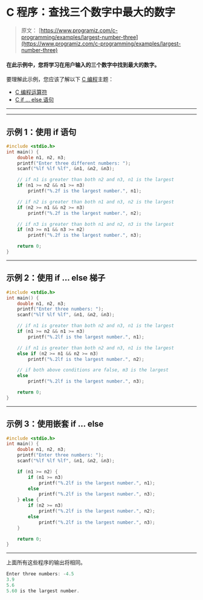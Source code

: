 # C 程序：查找三个数字中最大的数字

> 原文： [https://www.programiz.com/c-programming/examples/largest-number-three](https://www.programiz.com/c-programming/examples/largest-number-three)

#### 在此示例中，您将学习在用户输入的三个数字中找到最大的数字。

要理解此示例，您应该了解以下 [C 编程](/c-programming "C tutorial")主题：

*   [C 编程运算符](/c-programming/c-operators)
*   [C if ... else 语句](/c-programming/c-if-else-statement)

* * *

* * *

## 示例 1：使用 if 语句

```c
#include <stdio.h>
int main() {
    double n1, n2, n3;
    printf("Enter three different numbers: ");
    scanf("%lf %lf %lf", &n1, &n2, &n3);

    // if n1 is greater than both n2 and n3, n1 is the largest
    if (n1 >= n2 && n1 >= n3)
        printf("%.2f is the largest number.", n1);

    // if n2 is greater than both n1 and n3, n2 is the largest
    if (n2 >= n1 && n2 >= n3)
        printf("%.2f is the largest number.", n2);

    // if n3 is greater than both n1 and n2, n3 is the largest
    if (n3 >= n1 && n3 >= n2)
        printf("%.2f is the largest number.", n3);

    return 0;
} 
```

* * *

## 示例 2：使用 if ... else 梯子

```c
#include <stdio.h>
int main() {
    double n1, n2, n3;
    printf("Enter three numbers: ");
    scanf("%lf %lf %lf", &n1, &n2, &n3);

    // if n1 is greater than both n2 and n3, n1 is the largest
    if (n1 >= n2 && n1 >= n3)
        printf("%.2lf is the largest number.", n1);

    // if n1 is greater than both n2 and n3, n1 is the largest
    else if (n2 >= n1 && n2 >= n3)
        printf("%.2lf is the largest number.", n2);

    // if both above conditions are false, m3 is the largest
    else
        printf("%.2lf is the largest number.", n3);

    return 0;
} 
```

* * *

## 示例 3：使用嵌套 if ... else

```c
#include <stdio.h>
int main() {
    double n1, n2, n3;
    printf("Enter three numbers: ");
    scanf("%lf %lf %lf", &n1, &n2, &n3);

    if (n1 >= n2) {
        if (n1 >= n3)
            printf("%.2lf is the largest number.", n1);
        else
            printf("%.2lf is the largest number.", n3);
    } else {
        if (n2 >= n3)
            printf("%.2lf is the largest number.", n2);
        else
            printf("%.2lf is the largest number.", n3);
    }

    return 0;
} 
```

* * *

上面所有这些程序的输出将相同。

```c
Enter three numbers: -4.5
3.9
5.6
5.60 is the largest number. 
```